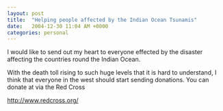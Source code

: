 ```yaml
---
layout: post
title:  "Helping people affected by the Indian Ocean Tsunamis"
date:   2004-12-30 11:04 AM +0000
categories: personal
---
```

I would like to send out my heart to everyone effected by the disaster affecting the countries round the Indian Ocean.

With the death toll rising to such huge levels that it is hard to understand, I think that everyone in the west should start sending donations. You can donate at via the Red Cross

<a href="http://www.redcross.org/">http://www.redcross.org/</a>